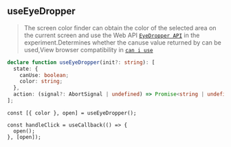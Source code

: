 ## useEyeDropper

> The screen color finder can obtain the color of the selected area on the current screen and use the Web API
> [`EyeDropper API`](https://developer.mozilla.org/en-US/docs/Web/API/EyeDropper_API) in the experiment.Determines
> whether the canuse value returned by can be used,View browser compatibility in
> [`can i use`](https://caniuse.com/?search=EyeDropper%20API)

```ts
declare function useEyeDropper(init?: string): [
  state: {
    canUse: boolean;
    color: string;
  },
  action: (signal?: AbortSignal | undefined) => Promise<string | undefined>,
];
```

```tsx
const [{ color }, open] = useEyeDropper();

const handleClick = useCallback(() => {
  open();
}, [open]);
```
